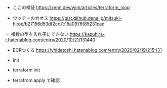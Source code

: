 - ここの検証
https://zenn.dev/wim/articles/terraform_loop

- ウッチーのカオス
https://gist.github.dena.jp/mitsuki-hiroe/b27156d53df2cc7c15a0976f85231cae

ー 複数の型を入れ子にできない
https://kazuhira-r.hatenablog.com/entry/2020/10/21/131440

- ECRつくる
https://yhidetoshi.hatenablog.com/entry/2020/02/19/215431

- init
- terraform init


- terrafrom apply で確認

